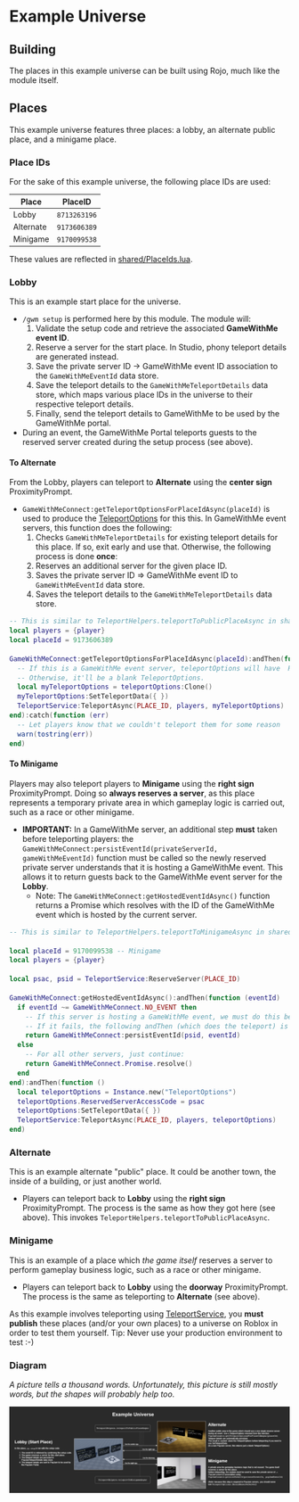 # Example Universe

## Building

The places in this example universe can be built using Rojo, much like the module itself.

## Places

This example universe features three places: a lobby, an alternate public place, and a minigame place.

### Place IDs

For the sake of this example universe, the following place IDs are used:

|Place|PlaceID|
|-----|-------|
|Lobby|`8713263196`|
|Alternate|`9173606389`|
|Minigame|`9170099538`|

These values are reflected in [shared/PlaceIds.lua](shared/PlaceIds.lua).

### Lobby

This is an example start place for the universe.

- `/gwm setup` is performed here by this module. The module will:
  1. Validate the setup code and retrieve the associated **GameWithMe event ID**.
  2. Reserve a server for the start place. In Studio, phony teleport details are generated instead.
  3. Save the private server ID &rarr; GameWithMe event ID association to the `GameWithMeEventId` data store.
  4. Save the teleport details to the `GameWithMeTeleportDetails` data store, which maps various place IDs in the universe to their respective teleport details.
  5. Finally, send the teleport details to GameWithMe to be used by the GameWithMe portal.
- During an event, the GameWithMe Portal teleports guests to the reserved server created during the setup process (see above).

#### To Alternate

From the Lobby, players can teleport to **Alternate** using the **center sign** ProximityPrompt.

- `GameWithMeConnect:getTeleportOptionsForPlaceIdAsync(placeId)` is used to produce the [TeleportOptions](https://developer.roblox.com/en-us/api-reference/class/TeleportOptions) for this this. In GameWithMe event servers, this function does the following:
  1. Checks `GameWithMeTeleportDetails` for existing teleport details for this place. If so, exit early and use that. Otherwise, the following process is done **once**:
  2. Reserves an additional server for the given place ID.
  3. Saves the private server ID ⇒ GameWithMe event ID to `GameWithMeEventId` data store.
  4. Saves the teleport details to the `GameWithMeTeleportDetails` data store.

```lua
-- This is similar to TeleportHelpers.teleportToPublicPlaceAsync in shared/TeleportHelpers.lua
local players = {player}
local placeId = 9173606389

GameWithMeConnect:getTeleportOptionsForPlaceIdAsync(placeId):andThen(function (teleportOptions)
  -- If this is a GameWithMe event server, teleportOptions will have  ReserveServerAccessCode filled automatically.
  -- Otherwise, it'll be a blank TeleportOptions.
  local myTeleportOptions = teleportOptions:Clone()
  myTeleportOptions:SetTeleportData({ })
  TeleportService:TeleportAsync(PLACE_ID, players, myTeleportOptions)
end):catch(function (err)
  -- Let players know that we couldn't teleport them for some reason
  warn(tostring(err))
end)
```

#### To Minigame

Players may also teleport players to **Minigame** using the **right sign** ProximityPrompt. Doing so **always reserves a server**, as this place represents a temporary private area in which gameplay logic is carried out, such as a race or other minigame.

- **IMPORTANT:** In a GameWithMe server, an additional step **must** taken before teleporting players: the `GameWithMeConnect:persistEventId(privateServerId, gameWithMeEventId)` function must be called so the newly reserved private server understands that it is hosting a GameWithMe event. This allows it to return guests back to the GameWithMe event server for the **Lobby**.
  - Note: The `GameWithMeConnect:getHostedEventIdAsync()` function returns a Promise which resolves with the ID of the GameWithMe event which is hosted by the current server.

```lua
-- This is similar to TeleportHelpers.teleportToMinigameAsync in shared/TeleportHelpers.lua

local placeId = 9170099538 -- Minigame
local players = {player}

local psac, psid = TeleportService:ReserveServer(PLACE_ID)

GameWithMeConnect:getHostedEventIdAsync():andThen(function (eventId)
  if eventId ~= GameWithMeConnect.NO_EVENT then
    -- If this server is hosting a GameWithMe event, we must do this before teleport.
    -- If it fails, the following andThen (which does the teleport) is not performed.
    return GameWithMeConnect:persistEventId(psid, eventId)
  else
    -- For all other servers, just continue:
    return GameWithMeConnect.Promise.resolve()
  end
end):andThen(function ()
  local teleportOptions = Instance.new("TeleportOptions")
  teleportOptions.ReservedServerAccessCode = psac
  teleportOptions:SetTeleportData({ })
  TeleportService:TeleportAsync(PLACE_ID, players, teleportOptions)
end)
```

### Alternate

This is an example alternate "public" place. It could be another town, the inside of a building, or just another world.

- Players can teleport back to **Lobby** using the **right sign** ProximityPrompt. The process is the same as how they got here (see above). This invokes `TeleportHelpers.teleportToPublicPlaceAsync`.

### Minigame

This is an example of a place which *the game itself* reserves a server to perform gameplay business logic, such as a race or other minigame.

- Players can teleport back to **Lobby** using the **doorway** ProximityPrompt. The process is the same as teleporting to **Alternate** (see above).

As this example involves teleporting using [TeleportService](https://developer.roblox.com/en-us/api-reference/class/TeleportService), you **must publish** these places (and/or your own places) to a universe on Roblox in order to test them yourself. Tip: Never use your production environment to test :-)

### Diagram

*A picture tells a thousand words. Unfortunately, this picture is still mostly words, but the shapes will probably help too.*

![A diagram of the Example Universe](diagram.png)
